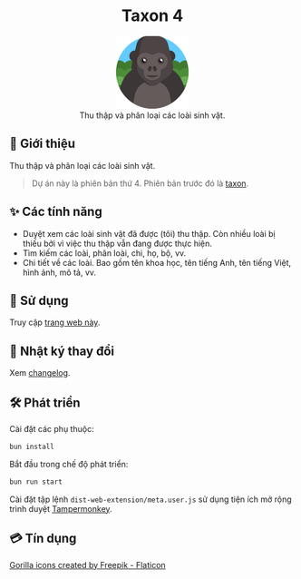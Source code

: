 <h1 align="center">Taxon 4</h1>

<p align="center">
	<img src="./public/assets/images/logo.png" height="128">
	<br>
	Thu thập và phân loại các loài sinh vật.
</p>

## 📰 Giới thiệu

Thu thập và phân loại các loài sinh vật.

> Dự án này là phiên bản thứ 4. Phiên bản trước đó là [taxon](https://github.com/tientq64/taxon).

## ✨ Các tính năng

- Duyệt xem các loài sinh vật đã được (tôi) thu thập. Còn nhiều loài bị thiếu bởi vì việc thu thập vẫn đang được thực hiện.
- Tìm kiếm các loài, phân loài, chi, họ, bộ, vv.
- Chi tiết về các loài. Bao gồm tên khoa học, tên tiếng Anh, tên tiếng Việt, hình ảnh, mô tả, vv.

## 🤳 Sử dụng

Truy cập [trang web này](https://taxon4.vercel.app/).

## 📑 Nhật ký thay đổi

Xem [changelog](./CHANGELOG.md).

## 🛠️ Phát triển

Cài đặt các phụ thuộc:

```bash
bun install
```

Bắt đầu trong chế độ phát triển:

```bash
bun run start
```

Cài đặt tập lệnh `dist-web-extension/meta.user.js` sử dụng tiện ích mở rộng trình duyệt [Tampermonkey](https://www.tampermonkey.net/).

## 💳 Tín dụng

<a href="https://www.flaticon.com/free-icons/gorilla" title="gorilla icons">Gorilla icons created by Freepik - Flaticon</a>
